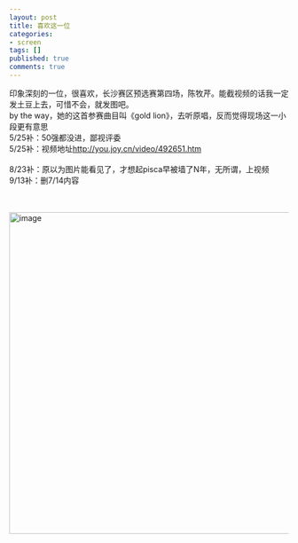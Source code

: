 ```yaml
---
layout: post
title: 喜欢这一位
categories:
- screen
tags: []
published: true
comments: true
---
```

<p><p>印象深刻的一位，很喜欢，长沙赛区预选赛第四场，陈牧芹。能截视频的话我一定发土豆上去，可惜不会，就发图吧。<br />by the way，她的这首参赛曲目叫《gold lion》，去听原唱，反而觉得现场这一小段更有意思<br />5/25补：50强都没进，鄙视评委<br />5/25补：视频地址<a href="http://you.joy.cn/video/492651.htm">http://you.joy.cn/video/492651.htm</a><br /><br />8/23补：原以为图片能看见了，才想起pisca早被墙了N年，无所谓，上视频<br />9/13补：删7/14内容<br /></p>

<p><br /><br /><a href="http://lh4.ggpht.com/_TC6IzXH3fkU/SmqgKriPlzI/AAAAAAAABGY/w6Vi5tqhC1k/capture1.jpg"><img border="0" alt="image" src="http://lh4.ggpht.com/_TC6IzXH3fkU/SmqgKriPlzI/AAAAAAAABGY/w6Vi5tqhC1k/capture1.jpg" width="800" height="580" /></a><br /></p></p>
